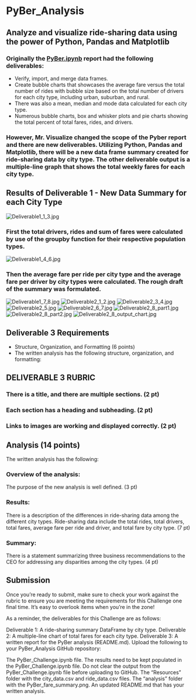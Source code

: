 # PyBer_Analysis
## Analyze and visualize ride-sharing data using the power of Python, Pandas and Matplotlib
### Originally the [PyBer.ipynb](PyBer.ipynb) report had the following deliverables:
* Verify, import, and merge data frames.
* Create bubble charts that showcases the average fare versus the total number of rides with bubble size based on the total number of drivers for each city type, including urban, suburban, and rural.
* There was also a mean, median and mode data calculated for each city type.
* Numerous bubble charts, box and whisker plots and pie charts showing the total percent of total fares, rides, and drivers.

### However, Mr. Visualize changed the scope of the Pyber report and there are new deliverables.  Utilizing Python, Pandas and Matplotlib, there will be a new data frame summary created for ride-sharing data by city type.  The other deliverable output is a multiple-line graph that shows the total weekly fares for each city type.  

## Results of Deliverable 1 - New Data Summary for each City Type

![Deliverable1_1_3.jpg](Deliverable1_1_3.jpg)
### First the total drivers, rides and sum of fares were calculated by use of the groupby function for their respective population types.
![Deliverable1_4_6.jpg](Deliverable1_4_6.jpg)
### Then the average fare per ride per city type and the average fare per driver by city types were calculated.  The rough draft of the summary was formulated.
![Deliverable1_7_8.jpg](Deliverable1_7_8.jpg)
![Deliverable2_1_2.jpg](Deliverable2_1_2.jpg)
![Deliverable2_3_4.jpg](Deliverable2_3_4.jpg)
![Deliverable2_5.jpg](Deliverable2_5.jpg)
![Deliverable2_6_7.jpg](Deliverable2_6_7.jpg)
![Deliverable2_8_part1.jpg](Deliverable2_8_part1.jpg)
![Deliverable2_8_part2.jpg](Deliverable2_8_part2.jpg)
![Deliverable2_8_output_chart.jpg](Deliverable2_8_output_chart.jpg)

## Deliverable 3 Requirements
* Structure, Organization, and Formatting (6 points)
* The written analysis has the following structure, organization, and formatting:

## DELIVERABLE 3 RUBRIC
### There is a title, and there are multiple sections. (2 pt)
### Each section has a heading and subheading. (2 pt)
### Links to images are working and displayed correctly. (2 pt)

## Analysis (14 points)
The written analysis has the following:
### Overview of the analysis:
The purpose of the new analysis is well defined. (3 pt)
### Results:
There is a description of the differences in ride-sharing data among the different city types. 
Ride-sharing data include the total rides, total drivers, total fares, average fare per ride and driver, and total fare by city type. (7 pt)
### Summary:
There is a statement summarizing three business recommendations to the CEO for addressing any disparities among the city types. (4 pt)

## Submission
Once you’re ready to submit, make sure to check your work against the rubric to ensure you are meeting the requirements for this Challenge one final time. It’s easy to overlook items when you’re in the zone!

As a reminder, the deliverables for this Challenge are as follows:

Deliverable 1: A ride-sharing summary DataFrame by city type.
Deliverable 2: A multiple-line chart of total fares for each city type.
Deliverable 3: A written report for the PyBer analysis (README.md).
Upload the following to your PyBer_Analysis GitHub repository:

The PyBer_Challenge.ipynb file.
The results need to be kept populated in the PyBer_Challenge.ipynb file. Do not clear the output from the PyBer_Challenge.ipynb file before uploading to GitHub.
The “Resources” folder with the city_data.csv and ride_data.csv files.
The “analysis” folder with the PyBer_fare_summary.png.
An updated README.md that has your written analysis.
